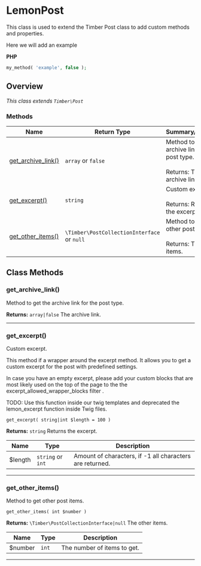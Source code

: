 # LemonPost

This class is used to extend the Timber Post class to add custom methods and properties.

<!--more-->

Here we will add an example

**PHP**

```php
my_method( 'example', false );
```

## Overview

_This class extends `Timber\Post`_

### Methods

<div class="table-methods table-responsive">

| Name                                                                     | Return Type                                                                  | Summary/Returns                                                                                                                                                                                           |
| ------------------------------------------------------------------------ | ---------------------------------------------------------------------------- | --------------------------------------------------------------------------------------------------------------------------------------------------------------------------------------------------------- |
| <span class="method-name">[get_archive_link()](#get_archive_link)</span> | <span class="method-type">`array` or `false`</span>                          | <span class="method-description">Method to get the archive link for the post type.<br/><br/><span class="method-return"><span class="method-return-label">Returns:</span> The archive link.</span></span> |
| <span class="method-name">[get_excerpt()](#get_excerpt)</span>           | <span class="method-type">`string`</span>                                    | <span class="method-description">Custom excerpt.<br/><br/><span class="method-return"><span class="method-return-label">Returns:</span> Returns the excerpt.</span></span>                                |
| <span class="method-name">[get_other_items()](#get_other_items)</span>   | <span class="method-type">`\Timber\PostCollectionInterface` or `null`</span> | <span class="method-description">Method to get other post items.<br/><br/><span class="method-return"><span class="method-return-label">Returns:</span> The other items.</span></span>                    |

</div>

## Class Methods

### get_archive_link()

Method to get the archive link for the post type.

**Returns:** `array|false` The archive link.

---

### get_excerpt()

Custom excerpt.

This method if a wrapper around the excerpt method.
It allows you to get a custom excerpt for the post with predefined settings.

In case you have an empty excerpt, please add your custom blocks that are most likely used on the top of the page to the the excerpt_allowed_wrapper_blocks filter .

TODO: Use this function inside our twig templates and deprecated the lemon_excerpt function inside Twig files.

`get_excerpt( string|int $length = 100 )`

**Returns:** `string` Returns the excerpt.

<div class="table-responsive">

| Name    | Type              | Description                                              |
| ------- | ----------------- | -------------------------------------------------------- |
| $length | `string` or `int` | Amount of characters, if -1 all characters are returned. |

</div>

---

### get_other_items()

Method to get other post items.

`get_other_items( int $number )`

**Returns:** `\Timber\PostCollectionInterface|null` The other items.

<div class="table-responsive">

| Name    | Type  | Description                 |
| ------- | ----- | --------------------------- |
| $number | `int` | The number of items to get. |

</div>

---
